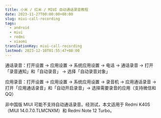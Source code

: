 ```yaml
---
title: 小米 / 红米 / MIUI 自动通话录音教程
date: 2023-11-27T00:00:00+08:00
slug: miui-call-recording
tags:
  - android
  - miui
  - redmi
  - xiaomi
translationKey: miui-call-recording
lastmod: 2023-12-10T01:55:47+08:00
---
```


通话录音：打开设置 -> 应用设置 -> 系统应用设置 -> 电话 -> 通话录音 -> 打开「录音通知」和「自动录音」 -> 选择「自动录音对象」

应用录音：打开设置 -> 应用设置 -> 系统应用设置 -> 录音机 -> 应用通话录音 -> 打开「应用通话录音」和「自动开启录音」-> 选择需要录音的应用（支持微信和 QQ）

非中国版 MIUI 可能不支持自动通话录音。经测试，本文适用于 Redmi K40S（MIUI 14.0.7.0.TLMCNXM）和 Redmi Note 12 Turbo。
